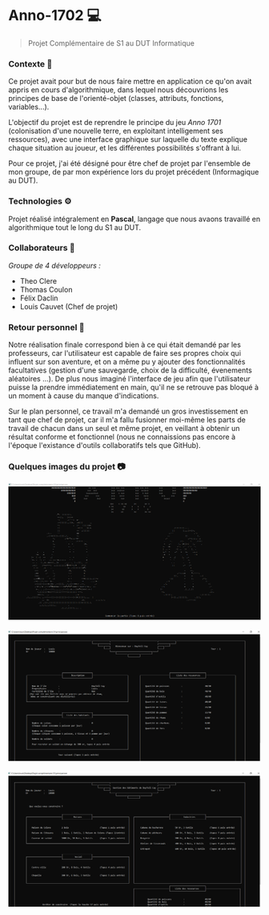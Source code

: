 # Anno-1702 💻

> Projet Complémentaire de S1 au DUT Informatique
### Contexte 💬
Ce projet avait pour but de nous faire mettre en application ce qu'on avait appris en cours d'algorithmique, dans lequel nous découvrions les principes de base de l'orienté-objet (classes, attributs, fonctions, variables...).

L'objectif du projet est de reprendre le principe du jeu *Anno 1701* (colonisation d'une nouvelle terre, en exploitant intelligement ses ressources), avec une interface graphique sur laquelle du texte explique chaque situation au joueur, et les différentes possibilités s'offrant à lui.

Pour ce projet, j'ai été désigné pour être chef de projet par l'ensemble de mon groupe, de par mon expérience lors du projet précédent (Informagique au DUT).

### Technologies ⚙️
Projet réalisé intégralement en **Pascal**, langage que nous avaons travaillé en algorithmique tout le long du S1 au DUT.

### Collaborateurs 👥
*Groupe de 4 développeurs :*
- Theo Clere
- Thomas Coulon
- Félix Daclin
- Louis Cauvet (Chef de projet)

### Retour personnel 💭
Notre réalisation finale correspond bien à ce qui était demandé par les professeurs, car l'utilisateur est capable de faire ses propres choix qui influent sur son aventure, et on a même pu y ajouter des fonctionnalités facultatives (gestion d'une sauvegarde, choix de la difficulté, évenements aléatoires ...). De plus nous imaginé l'interface de jeu afin que l'utilisateur puisse la prendre immédiatement en main, qu'il ne se retrouve pas bloqué à un moment à cause du manque d'indications.

Sur le plan personnel, ce travail m'a demandé un gros investissement en tant que chef de projet, car il m'a fallu fusionner moi-même les parts de travail de chacun dans un seul et même projet, en veillant à obtenir un résultat conforme et fonctionnel (nous ne connaissions pas encore à l'époque l'existance d'outils collaboratifs tels que GitHub).


### Quelques images du projet 📷
![image du projet 1](https://github.com/Louis-Cauvet/Anno-1702/blob/main/Images/Capture1.PNG)
</br></br>
![image du projet 2](https://github.com/Louis-Cauvet/Anno-1702/blob/main/Images/Capture2.PNG)
</br></br>
![image du projet 3](https://github.com/Louis-Cauvet/Anno-1702/blob/main/Images/Capture3.PNG)
